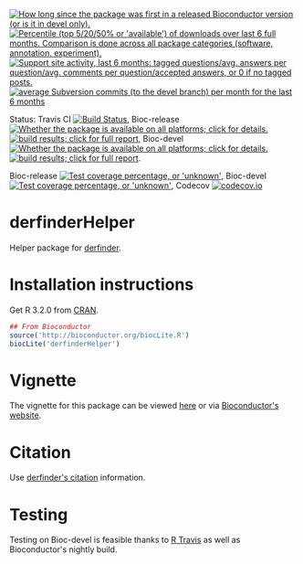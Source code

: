 <a href="http://www.bioconductor.org/packages/release/bioc/html/derfinderHelper.html#since"><img border="0" src="http://www.bioconductor.org/shields/years-in-bioc/derfinderHelper.svg" title="How long since the package was first in a released Bioconductor version (or is it in devel only)."></a> <a href="https://bioconductor.org/packages/stats/bioc/derfinderHelper/"><img border="0" src="http://www.bioconductor.org/shields/downloads/derfinderHelper.svg" title="Percentile (top 5/20/50% or 'available') of downloads over last 6 full months. Comparison is done across all package categories (software, annotation, experiment)."></a> <a href="https://support.bioconductor.org/t/derfinderHelper/"><img border="0" src="http://www.bioconductor.org/shields/posts/derfinderHelper.svg" title="Support site activity, last 6 months: tagged questions/avg. answers per question/avg. comments per question/accepted answers, or 0 if no tagged posts."></a> <a href="http://www.bioconductor.org/packages/release/bioc/html/derfinderHelper.html#svn_source"><img border="0" src="http://www.bioconductor.org/shields/commits/bioc/derfinderHelper.svg" title="average Subversion commits (to the devel branch) per month for the last 6 months"></a>

Status: Travis CI [![Build Status](https://travis-ci.org/leekgroup/derfinderHelper.svg?branch=master)](https://travis-ci.org/leekgroup/derfinderHelper),
Bioc-release <a href="http://www.bioconductor.org/packages/release/bioc/html/derfinderHelper.html#archives"><img border="0" src="http://www.bioconductor.org/shields/availability/release/derfinderHelper.svg" title="Whether the package is available on all platforms; click for details."></a> <a href="http://bioconductor.org/checkResults/release/bioc-LATEST/derfinderHelper/"><img border="0" src="http://www.bioconductor.org/shields/build/release/bioc/derfinderHelper.svg" title="build results; click for full report"></a>,
Bioc-devel <a href="http://www.bioconductor.org/packages/devel/bioc/html/derfinderHelper.html#archives"><img border="0" src="http://www.bioconductor.org/shields/availability/devel/derfinderHelper.svg" title="Whether the package is available on all platforms; click for details."></a> <a href="http://bioconductor.org/checkResults/devel/bioc-LATEST/derfinderHelper/"><img border="0" src="http://www.bioconductor.org/shields/build/devel/bioc/derfinderHelper.svg" title="build results; click for full report"></a>.

Bioc-release <a href="https://bioconductor.org/developers/how-to/unitTesting-guidelines/#coverage"><img border="0" src="http://www.bioconductor.org/shields/coverage/release/derfinderHelper.svg" title="Test coverage percentage, or 'unknown'"></a>, Bioc-devel <a href="https://codecov.io/github/Bioconductor-mirror/derfinderHelper?branch=master"><img border="0" src="http://www.bioconductor.org/shields/coverage/devel/derfinderHelper.svg" title="Test coverage percentage, or 'unknown'"></a>, Codecov [![codecov.io](https://codecov.io/github/leekgroup/derfinderHelper/coverage.svg?branch=master)](https://codecov.io/github/leekgroup/derfinderHelper?branch=master)

derfinderHelper
===============

Helper package for [derfinder](http://www.bioconductor.org/packages/derfinder).

# Installation instructions

Get R 3.2.0 from [CRAN](http://cran.r-project.org/).

```R
## From Bioconductor
source('http://bioconductor.org/biocLite.R')
biocLite('derfinderHelper')
```

# Vignette

The vignette for this package can be viewed [here](http://leekgroup.github.io/derfinderHelper/) or via [Bioconductor's website](http://www.bioconductor.org/packages/derfinderHelper).


# Citation

Use [derfinder's citation](https://github.com/lcolladotor/derfinder#citation) information.


# Testing

Testing on Bioc-devel is feasible thanks to [R Travis](http://docs.travis-ci.com/user/languages/r/) as well as Bioconductor's nightly build.
